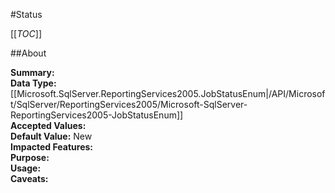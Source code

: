 #Status

[[_TOC_]]

##About

**Summary:** <remarks />  
**Data Type:** [[Microsoft.SqlServer.ReportingServices2005.JobStatusEnum|/API/Microsoft/SqlServer/ReportingServices2005/Microsoft-SqlServer-ReportingServices2005-JobStatusEnum]]  
**Accepted Values:**   
**Default Value:** New  
**Impacted Features:**   
**Purpose:**   
**Usage:**   
**Caveats:**   

